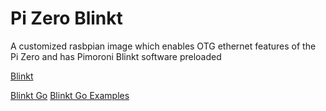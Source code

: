 # Pi Zero Blinkt

A customized rasbpian image which enables OTG ethernet features of the Pi Zero
and has Pimoroni Blinkt software preloaded

[Blinkt](https://learn.pimoroni.com/tutorial/sandyj/getting-started-with-blinkt)

[Blinkt Go](https://github.com/russelltsherman/blinkt_go)
[Blinkt Go Examples](https://github.com/russelltsherman/blinkt_go_examples)
